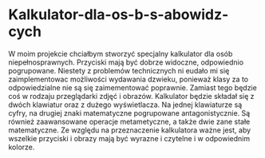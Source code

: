 # Kalkulator-dla-os-b-s-abowidz-cych
W moim projekcie chciałbym stworzyć specjalny kalkulator dla osób niepełnosprawnych. Przyciski mają być dobrze widoczne, odpowiednio pogrupowane. Niestety z problemów technicznych ni eudało mi się zaimplementowac możliwości wydawania dzwieku, ponieważ klasy za to odpowiedzialne nie są się zaimementować poprawnie. Zamiast tego będzie coś w rodzaju przeglądarki zdjęć i obrazów. Kalkulator będzie składał się z dwóch klawiatur oraz z dużego wyświetlacza. Na jednej klawiaturze są cyfry, na drugiej znaki matematyczne pogrupowane antagonistycznie. Są również zaawansowane operacje metametyczne, a także dwie zane stałe matematyczne. 
Ze względu na przeznaczenie kalkulatora ważne jest, aby wszelkie przyciski i obrazy mają być wyrazne i czytelne i w odpowiednim kolorze.
